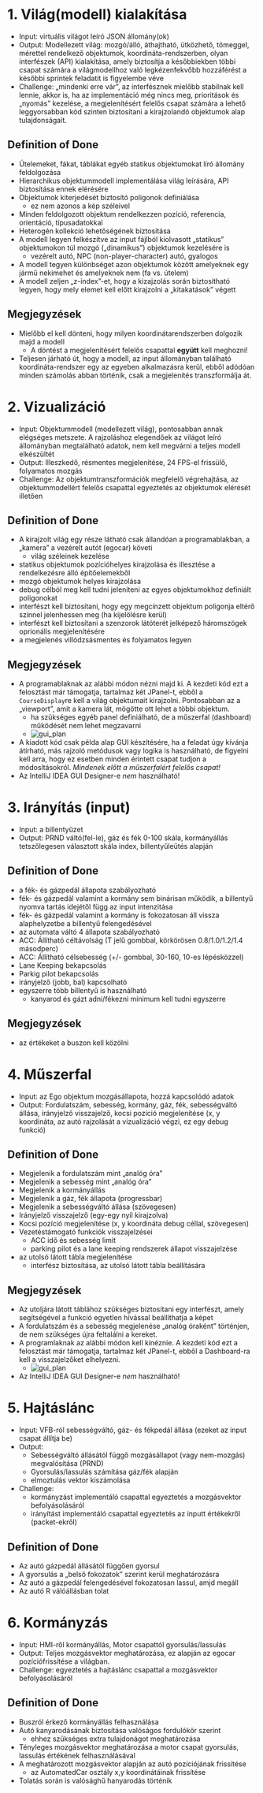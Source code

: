 # 1. Világ(modell) kialakítása

* Input: virtuális világot leíró JSON állomány(ok)
* Output: Modellezett világ: mozgó/álló, áthajtható, ütközhető, tömeggel, mérettel rendelkező objektumok, koordináta-rendszerben, olyan interfészek (API) kialakítása, amely biztosítja a későbbiekben többi csapat számára a világmodellhoz való legkézenfekvőbb hozzáférést a későbbi sprintek feladatit is figyelembe véve
* Challenge: „mindenki erre vár”, az interfésznek mielőbb stabilnak kell lennie, akkor is, ha az implementáció még nincs meg, prioritások és „nyomás” kezelése, a megjelenítésért felelős csapat számára a lehető leggyorsabban kód szinten biztosítani a kirajzolandó objektumok alap tulajdonságait.


## Definition of Done

- Útelemeket, fákat, táblákat egyéb statikus objektumokat líró állomány feldolgozása
- Hierarchikus objektummodell implementálása világ leírására, API biztosítása ennek elérésére
- Objektumok kiterjedését biztosító poligonok definiálása
    - ez nem azonos a kép széleivel
- Minden feldolgozott objektum rendelkezzen pozíció, referencia, orientáció, típusadatokkal
- Heterogén kollekció lehetőségének biztosítása
- A modell legyen felkészítve az input fájlból kiolvasott „statikus” objektumokon túl mozgó („dinamikus”) objektumok kezelésére is
    - vezérelt autó, NPC (non-player-character) autó, gyalogos
- A modell tegyen különbséget azon objektumok között amelyeknek egy jármű nekimehet és amelyeknek nem (fa vs. útelem)
- A modell zeljen „z-index”-et, hogy a kizajzolás során biztosítható legyen, hogy mely elemet kell előtt kirajzolni a „kitakatások” végett


## Megjegyzések

* Mielőbb el kell dönteni, hogy milyen koordinátarendszerben dolgozik majd a modell
    * A döntést a megjelenítésért felelős csapattal **együtt** kell meghozni!
* Teljesen járható út, hogy a modell, az input állományban található koordináta-rendszer egy az egyeben alkalmazásra kerül, ebből adódóan minden számolás abban történik, csak a megjelenítés transzformálja át.


# 2. Vizualizáció

* Input: Objektummodell (modellezett világ), pontosabban annak elégséges metszete. A rajzoláshoz elegendőek az világot leíró állományban megtalálható adatok, nem kell megvárni a teljes modell elkészültét
* Output: Illeszkedő, résmentes megjelenítése, 24 FPS-el frissülő, folyamatos mozgás
* Challenge: Az objektumtranszformációk megfelelő végrehajtása, az objektummodellért felelős csapattal egyeztetés az objektumok elérését illetően

## Definition of Done

- A kirajzolt világ egy része látható csak állandóan a programablakban, a „kamera” a vezérelt autót (egocar) követi
    - világ széleinek kezelése
- statikus objektumok pozícióhelyes kirajzolása és illesztése a rendelkezésre álló építőelemekből
- mozgó objektumok helyes kirajzolása
- debug célból meg kell tudni jeleníteni az egyes objektumokhoz definiált poligonokat
- interfészt kell biztosítani, hogy egy megcínzett objektum poligonja eltérő színnel jelenhessen meg (ha kijelölésre kerül)
- interfészt kell biztosítani a szenzorok látóterét jelképező háromszögek oprionális megjelenítésére
- a megjelenés villódzsásmentes és folyamatos legyen


## Megjegyzések

* A programablaknak az alábbi módon nézni majd ki. A kezdeti kód ezt a felosztást már támogatja, tartalmaz két JPanel-t, ebből a `CourseDisplay`re kell a világ objektumait kirajzolni. Pontosabban az a „viewport”, amit a kamera lát, mögötte ott lehet a többi objektum.
    - ha szükséges egyéb panel definiálható, de a műszerfal (dashboard) működését nem lehet megzavarni
    - ![gui_plan](images/gui_plan.png)
* A kiadott kód csak példa alap GUI készítésére, ha a feladat úgy kívánja átírható, más rajzoló metódusok vagy logika is használható, de figyelni kell arra, hogy ez esetben minden érintett csapat tudjon a módosításokról. _Mindenek előtt a műszerfalért felelős csapat!_
* Az IntelliJ IDEA GUI Designer-e *nem* használható!


# 3. Irányítás (input)

* Input: a billentyűzet
* Output: PRND váltó(fel-le), gáz és fék 0-100 skála, kormányállás tetszőlegesen választott skála index, billentyűleütés alapján

## Definition of Done

- a fék- és gázpedál állapota szabályozható
- fék- és gázpedál valamint a kormány sem binárisan működik, a billentyű nyomva tartás idejétől függ az input intenzitása
- fék- és gázpedál valamint a kormány is fokozatosan áll vissza alaphelyzetbe a billentyű felengedésével
- az automata váltó 4 állapota szabályozható
- ACC: Állítható céltávolság (T jelű gombbal, körkörösen 0.8/1.0/1.2/1.4 másodperc)
- ACC: Állítható célsebesség (+/- gombbal, 30-160, 10-es lépésközzel)
- Lane Keeping bekapcsolás
- Parkig pilot bekapcsolás
- irányjelző (jobb, bal) kapcsolható
- egyszerre több billentyű is használható
    - kanyarod és gázt adni/fékezni minimum kell tudni egyszerre

## Megjegyzések

- az értékeket a buszon kell közölni


# 4. Műszerfal

- Input: az Ego objektum mozgásállapota, hozzá kapcsolódó adatok
- Output: Fordulatszám, sebesség, kormány, gáz, fék, sebességváltó állása, irányjelző visszajelző, kocsi pozíció megjelenítése (x, y koordináta, az autó rajzolását a vizualizáció végzi, ez egy debug funkció)

## Definition of Done

- Megjelenik a fordulatszám mint „analóg óra”
- Megjelenik a sebesség mint „analóg óra”
- Megjelenik a kormányállás
- Megjelenik a gáz, fék állapota (progressbar)
- Megjelenik a sebességváltó állása (szövegesen)
- Irányjelző visszajelző (egy-egy nyíl kirajzolva)
- Kocsi pozíció megjelenítése (x, y koordináta debug céllal, szövegesen)
- Vezetéstámogató funkciók visszajelzései
    - ACC idő és sebesség limit
    - parking pilot és a lane keeping rendszerek állapot visszajelzése
- az utolsó látott tábla megjelenítése
    - interfész biztosítása, az utolsó látott tábla beállítására

## Megjegyzések

- Az utoljára látott táblához szükséges biztosítani egy interfészt, amely segítségével a funkció egyetlen hívással beállíthatja a képet
- A fordulatszám és a sebesség megjelenése „analóg óraként” történjen, de nem szükséges újra feltalálni a kereket.
- A programlaknak az alábbi módon kell kinéznie. A kezdeti kód ezt a felosztást már támogatja, tartalmaz két JPanel-t, ebből a Dashboard-ra kell a visszajelzőket elhelyezni.
    - ![gui_plan](images/gui_plan.png)
- Az IntelliJ IDEA GUI Designer-e *nem* használható!


# 5. Hajtáslánc

- Input: VFB-ról sebességváltó, gáz- és fékpedál állása (ezeket az input csapat állítja be)
- Output:
    - Sebességváltó állásától függő mozgásállapot (vagy nem-mozgás) megvalósítása (PRND)
    - Gyorsulás/lassulás számítása gáz/fék alapján
    - elmoztulás vektor kiszámolása
- Challenge:
    - kormányzást implementáló csapattal egyeztetés a mozgásvektor befolyásolásáról
    - irányítást implementáló csapattal egyeztetés az inputt értékekről (packet-ekről)

## Definition of Done

- Az autó gázpedál állásától függően gyorsul
- A gyorsulás a „belső fokozatok” szerint kerül meghatározásra
- Az autó a gázpedál felengedésével fokozatosan lassul, amjd megáll
- Az autó R válóállásban tolat

# 6. Kormányzás

- Input: HMI-ről kormányállás, Motor csapattól gyorsulás/lassulás
- Output: Teljes mozgásvektor meghatározása, ez alapján az egocar pozíciófrissítése a világban.
- Challenge: egyeztetés a hajtáslánc csapattal a mozgásvektor befolyásolásáról

## Definition of Done

- Buszról érkező kormányállás felhasználása
- Autó kanyarodásának biztosítása valóságos fordulókör szerint
    - ehhez szükséges extra tulajdonágot meghatározása
- Tényleges mozgásvektor meghatározása a motor csapat gyorsulás, lassulás értékének felhasználásával
- A meghatározott mozgásvektor alapján az autó pozíciójának frissítése
    - az AutomatedCar osztály x,y koordinátáinak frissítése
- Tolatás során is valósághű hanyarodás történik
